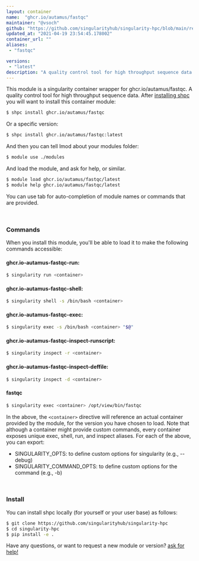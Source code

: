 ```yaml
---
layout: container
name:  "ghcr.io/autamus/fastqc"
maintainer: "@vsoch"
github: "https://github.com/singularityhub/singularity-hpc/blob/main/registry/ghcr.io/autamus/fastqc/container.yaml"
updated_at: "2021-04-19 23:54:45.178002"
container_url: ""
aliases:
 - "fastqc"

versions:
 - "latest"
description: "A quality control tool for high throughput sequence data."
---
```


This module is a singularity container wrapper for ghcr.io/autamus/fastqc.
A quality control tool for high throughput sequence data.
After [installing shpc](#install) you will want to install this container module:

```bash
$ shpc install ghcr.io/autamus/fastqc
```

Or a specific version:

```bash
$ shpc install ghcr.io/autamus/fastqc:latest
```

And then you can tell lmod about your modules folder:

```bash
$ module use ./modules
```

And load the module, and ask for help, or similar.

```bash
$ module load ghcr.io/autamus/fastqc/latest
$ module help ghcr.io/autamus/fastqc/latest
```

You can use tab for auto-completion of module names or commands that are provided.

<br>

### Commands

When you install this module, you'll be able to load it to make the following commands accessible:

#### ghcr.io-autamus-fastqc-run:

```bash
$ singularity run <container>
```

#### ghcr.io-autamus-fastqc-shell:

```bash
$ singularity shell -s /bin/bash <container>
```

#### ghcr.io-autamus-fastqc-exec:

```bash
$ singularity exec -s /bin/bash <container> "$@"
```

#### ghcr.io-autamus-fastqc-inspect-runscript:

```bash
$ singularity inspect -r <container>
```

#### ghcr.io-autamus-fastqc-inspect-deffile:

```bash
$ singularity inspect -d <container>
```


#### fastqc
       
```bash
$ singularity exec <container> /opt/view/bin/fastqc
```



In the above, the `<container>` directive will reference an actual container provided
by the module, for the version you have chosen to load. Note that although a container
might provide custom commands, every container exposes unique exec, shell, run, and
inspect aliases. For each of the above, you can export:

 - SINGULARITY_OPTS: to define custom options for singularity (e.g., --debug)
 - SINGULARITY_COMMAND_OPTS: to define custom options for the command (e.g., -b)

<br>
  
### Install

You can install shpc locally (for yourself or your user base) as follows:

```bash
$ git clone https://github.com/singularityhub/singularity-hpc
$ cd singularity-hpc
$ pip install -e .
```

Have any questions, or want to request a new module or version? [ask for help!](https://github.com/singularityhub/singularity-hpc/issues)
